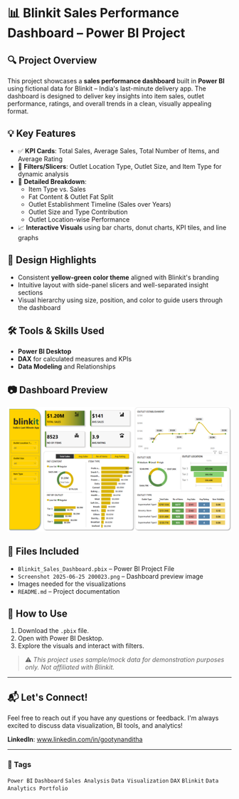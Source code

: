 # 📊 Blinkit Sales Performance Dashboard – Power BI Project

## 🔍 Project Overview

This project showcases a **sales performance dashboard** built in **Power BI** using fictional data for Blinkit – India's last-minute delivery app. The dashboard is designed to deliver key insights into item sales, outlet performance, ratings, and overall trends in a clean, visually appealing format.

## 💡 Key Features

- ✅ **KPI Cards**: Total Sales, Average Sales, Total Number of Items, and Average Rating
- 📌 **Filters/Slicers**: Outlet Location Type, Outlet Size, and Item Type for dynamic analysis
- 🧮 **Detailed Breakdown**:
  - Item Type vs. Sales
  - Fat Content & Outlet Fat Split
  - Outlet Establishment Timeline (Sales over Years)
  - Outlet Size and Type Contribution
  - Outlet Location-wise Performance
- 📈 **Interactive Visuals** using bar charts, donut charts, KPI tiles, and line graphs

## 🎨 Design Highlights

- Consistent **yellow-green color theme** aligned with Blinkit's branding
- Intuitive layout with side-panel slicers and well-separated insight sections
- Visual hierarchy using size, position, and color to guide users through the dashboard

## 🛠️ Tools & Skills Used

- **Power BI Desktop**
- **DAX** for calculated measures and KPIs
- **Data Modeling** and Relationships

## 📷 Dashboard Preview

![Blinkit Dashboard](https://github.com/Nanditha12207703/Blinkit-Dashboard/blob/main/Screenshot%202025-06-25%20200023.png)

## 📁 Files Included

- `Blinkit_Sales_Dashboard.pbix` – Power BI Project File
- `Screenshot 2025-06-25 200023.png` – Dashboard preview image
- Images needed for the visualizations
- `README.md` – Project documentation

## 📌 How to Use

1. Download the `.pbix` file.
2. Open with Power BI Desktop.
3. Explore the visuals and interact with filters.

> ⚠️ *This project uses sample/mock data for demonstration purposes only. Not affiliated with Blinkit.*

---

## 📬 Let's Connect!

Feel free to reach out if you have any questions or feedback. I'm always excited to discuss data visualization, BI tools, and analytics!

**LinkedIn**: www.linkedin.com/in/gootynanditha 

---

### 🔖 Tags
`Power BI` `Dashboard` `Sales Analysis` `Data Visualization` `DAX` `Blinkit` `Data Analytics Portfolio`
